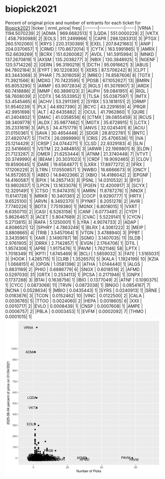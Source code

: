 # biopick2021
Percent of original price and number of entrants for each ticket for [Biopick2021](https://twitter.com/hashtag/Biopick2021)
|ticker |   nrml_price| freq|
|:------|------------:|----:|
|VRNA   | 1194.5070239|    2|
|ADMA   |  969.6682513|    1|
|LQDA   |  551.0000229|    2|
|VKTX   |  458.7930989|    2|
|EOLS   |  311.2499966|    1|
|CAPR   |  298.1283313|    3|
|PTGX   |  260.5102060|    1|
|KRYS   |  220.3130389|    1|
|EXEL   |  207.8421663|    1|
|ANIP   |  204.0370657|    1|
|CRMD   |  170.8672014|    1|
|CYTK   |  163.5991865|    1|
|AMRX   |  152.6639269|    1|
|BCRX   |  151.6260082|    7|
|AVDL   |  141.5915994|    3|
|MNKD   |  137.2670819|    1|
|AXSM   |  135.2038277|    3|
|NBIX   |  130.3848925|    1|
|NGENF  |  120.5714226|    2|
|GERN   |   96.3190219|    1|
|DCTH   |   95.0916621|    3|
|ABUS   |   94.7802184|    3|
|EYPT   |   90.1220830|    1|
|XERS   |   87.5706242|    8|
|CLPT   |   83.3443068|    3|
|PHAR   |   75.3016059|    2|
|MREO   |   74.8587606|    8|
|TGTX   |   71.3921566|    8|
|MDXG   |   70.7423595|    1|
|PDSB   |   67.1052627|   13|
|BMRN   |   65.8053290|    1|
|ARMP   |   63.9072834|    2|
|RGLS   |   61.3076907|    3|
|ARDX   |   60.7418886|    2|
|IMMP   |   60.3896123|    2|
|AUPH   |   59.0841951|    4|
|RIGL   |   58.7608039|    2|
|CDTX   |   56.5533952|    1|
|TLSA   |   55.0387597|    1|
|IMTX   |   53.4545465|    6|
|ACHV   |   53.2911391|    2|
|SYBX   |   53.1818151|    2|
|ORMP   |   51.9540239|    1|
|PLX    |   44.6927390|    2|
|BCYC   |   43.2291659|    4|
|PRQR   |   42.9951698|    1|
|ALT    |   42.6435882|    2|
|OCUL   |   41.7962860|    1|
|QURE   |   41.2404802|    1|
|DMAC   |   41.0358556|    6|
|CTMX   |   39.0855459|    3|
|RCUS   |   38.3409778|    1|
|ALDX   |   35.9877462|    1|
|MGTX   |   35.6728915|    1|
|LCTX   |   35.2331619|    3|
|APLS   |   34.4751779|    1|
|ANVS   |   32.0245401|    8|
|ACIU   |   31.0150361|    1|
|SAVA   |   30.4654448|    2|
|SDGR   |   28.8122781|    1|
|BNTC   |   27.4920747|    5|
|THTX   |   26.0999990|    1|
|CRIS   |   25.4706536|   11|
|IVA    |   25.1214429|    2|
|CRSP   |   24.0744271|    1|
|CLSD   |   22.9329183|    4|
|SLN    |   22.5416660|    1|
|VSTM   |   22.3484855|    3|
|ARWR   |   22.1969801|    8|
|ELDN   |   21.7123287|    2|
|OMER   |   21.6253444|    1|
|ATNM   |   21.3740448|    7|
|VTVT   |   20.3749990|    4|
|BEAM   |   20.3031023|    1|
|CRDF   |   19.9092465|    2|
|CLOV   |   19.8590645|    1|
|DARE   |   19.6564877|    1|
|LXRX   |   17.8977272|    2|
|IFRX   |   17.1206229|    2|
|LTRN   |   17.0550857|    1|
|NWBO   |   16.6666673|    9|
|ONCY   |   14.9572653|    1|
|ABEO   |   14.8402366|    2|
|XBIO   |   14.4186042|    2|
|EPGNF  |   14.4160587|    1|
|EPIX   |   14.2857143|    3|
|PSNL   |   14.0310532|    3|
|BYSI   |   13.9802637|    1|
|LPCN   |   13.1633078|    1|
|PGEN   |   12.4200917|    3|
|SCYX   |   12.3291491|    1|
|CTSO   |   11.9474315|    1|
|AMRN   |   11.8787276|    1|
|NNOX   |   11.6141728|    1|
|MRKR   |   10.3401361|    2|
|COCP   |    9.9290777|    1|
|HRTX   |    9.6525100|    1|
|ARVN   |    8.3492370|    1|
|PYNKF  |    8.2051278|    2|
|AVIR   |    7.7740226|    1|
|BDTX   |    7.7519380|    1|
|MGNX   |    6.8018015|    1|
|VXRT   |    6.6350710|    2|
|CASI   |    6.5263158|    1|
|CANF   |    6.0773481|    2|
|CYDY   |    5.8626467|    3|
|ACET   |    5.8047689|    2|
|CVAC   |    5.5229141|    1|
|CYCN   |    5.2713815|    3|
|RAFA   |    5.1250001|    1|
|LYRA   |    4.9074733|    2|
|ADAP   |    4.8086521|   12|
|SPHRY  |    4.7863249|    1|
|BLRX   |    4.3061222|    3|
|MEIP   |    3.8808665|    4|
|TRIB   |    3.5457064|    1|
|VTGN   |    3.4788940|    3|
|PPBT   |    3.3435961|    1|
|XAIR   |    3.1490787|   18|
|SGMO   |    3.1407035|   11|
|SLDB   |    2.9761905|    2|
|DRRX   |    2.7142857|    1|
|EVGN   |    2.1764706|    1|
|DTIL   |    1.9574306|    1|
|APRE   |    1.9175476|    1|
|PAVM   |    1.7621146|   58|
|LPTX   |    1.7018349|   11|
|KPTI   |    1.6745469|    9|
|BCLI   |    1.5859032|    3|
|FATE   |    1.5165031|    3|
|HOOK   |    1.4285715|    1|
|CLRB   |    1.3526570|    5|
|KALA   |    1.1924199|   10|
|KZIA   |    1.0668151|    4|
|OPGN   |    1.0581396|    2|
|ATHA   |    1.0144440|    1|
|ALGS   |    0.8831169|    2|
|PHIO   |    0.6886779|    6|
|SNGX   |    0.6018519|    2|
|AFMD   |    0.5297030|   31|
|GRTX   |    0.2534113|    1|
|PCSA   |    0.2171946|    1|
|GNPX   |    0.1737288|    3|
|BTAI   |    0.1638756|    1|
|IBIO   |    0.1377049|    2|
|ATNF   |    0.1090375|    1|
|CYCC   |    0.0873066|   11|
|TRVN   |    0.0872038|    1|
|BNGO   |    0.0854167|    7|
|NCNA   |    0.0528634|    1|
|MBIO   |    0.0435443|    1|
|SYRS   |    0.0240913|    1|
|SRNE   |    0.0183876|    3|
|TCON   |    0.0152462|   10|
|VINC   |    0.0122500|    2|
|CALA   |    0.0036765|    5|
|TTOO   |    0.0024060|    2|
|HEPA   |    0.0018605|    6|
|XXII   |    0.0010717|    2|
|EVLO   |    0.0008439|    1|
|CNSP   |    0.0007608|    1|
|AMPE   |    0.0006757|    2|
|PBLA   |    0.0003453|    1|
|EVFM   |    0.0002092|    7|
|THMO   |    0.0001015|    1|
![retvspicks](biopicks.png?raw=true)
